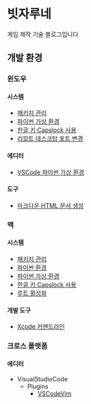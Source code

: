 # 빗자루네 

게임 제작 기술 블로그입니다

## 개발 환경

### 윈도우

#### 시스템

* [패키지 관리](./windows_package_management.md)
* [파이썬 가상 환경](./windows_python_virtualenv.md)
* [한글 키 Capslock 사용](./windows_hangul_key_capslock.md)
* [리모트 데스크탑 포트 변경](./windows_remote_desktop_port.md)

#### 에디터

* [VSCode 파이썬 가상 환경](./windows_vscode_python_virtualenv.md)

#### 도구

* [마크다운 HTML 문서 생성](./windows_markdown_html.md)

### 맥

#### 시스템

* [패키지 관리](./mac_package.md)
* [파이썬 환경](./mac_python_pyenv.md)
* [파이썬 가상 환경](./mac_python_virtualenvwrapper.md)
* [한글 키 Capslock 사용](./mac_hangul_key_capslock.md)
* [루트 활성화](./mac_root_enable.md)

#### 개발 도구 

* [Xcode 커맨드라인](./mac_xcode_command_line.md)

### 크로스 플랫폼

#### 에디터

* VisualStudioCode
    * Plugins
        * [VSCodeVim](./vscode_plugin_vim.md)
